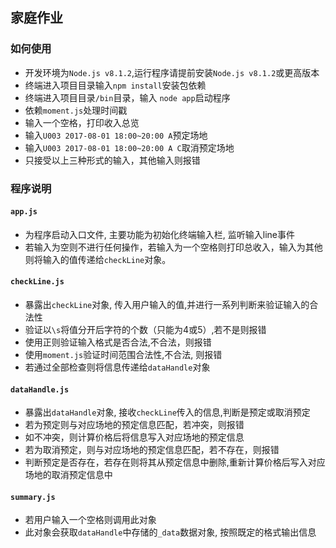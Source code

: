 ## 家庭作业

### 如何使用

* 开发环境为`Node.js v8.1.2`,运行程序请提前安装`Node.js v8.1.2`或更高版本
* 终端进入项目目录输入`npm install`安装包依赖
* 终端进入项目目录`/bin`目录，输入 `node app`启动程序
* 依赖`moment.js`处理时间戳
* 输入一个空格，打印收入总览
* 输入`U003 2017-08-01 18:00~20:00 A`预定场地
* 输入`U003 2017-08-01 18:00~20:00 A C`取消预定场地
* 只接受以上三种形式的输入，其他输入则报错

### 程序说明

#### `app.js`

* 为程序启动入口文件, 主要功能为初始化终端输入栏, 监听输入line事件
* 若输入为空则不进行任何操作，若输入为一个空格则打印总收入，输入为其他则将输入的值传递给`checkLine`对象。

#### `checkLine.js`

* 暴露出`checkLine`对象, 传入用户输入的值,并进行一系列判断来验证输入的合法性
* 验证以`\s`将值分开后字符的个数（只能为4或5）,若不是则报错
* 使用正则验证输入格式是否合法,不合法，则报错
* 使用`moment.js`验证时间范围合法性,不合法, 则报错
* 若通过全部检查则将信息传递给`dataHandle`对象

#### `dataHandle.js`

* 暴露出`dataHandle`对象, 接收`checkLine`传入的信息,判断是预定或取消预定
* 若为预定则与对应场地的预定信息匹配，若冲突，则报错
* 如不冲突，则计算价格后将信息写入对应场地的预定信息
* 若为取消预定，则与对应场地的预定信息匹配，若不存在，则报错
* 判断预定是否存在，若存在则将其从预定信息中删除,重新计算价格后写入对应场地的取消预定信息中

#### `summary.js`

* 若用户输入一个空格则调用此对象
* 此对象会获取`dataHandle`中存储的`_data`数据对象, 按照既定的格式输出信息
